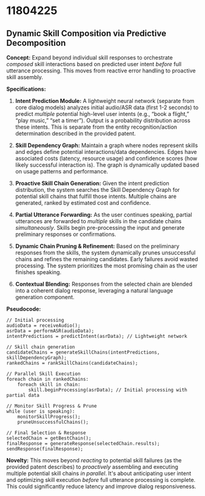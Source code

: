 # 11804225

## Dynamic Skill Composition via Predictive Decomposition

**Concept:** Expand beyond individual skill responses to orchestrate *composed* skill interactions based on predicted user intent *before* full utterance processing. This moves from reactive error handling to proactive skill assembly.

**Specifications:**

1.  **Intent Prediction Module:**  A lightweight neural network (separate from core dialog models) analyzes initial audio/ASR data (first 1-2 seconds) to predict *multiple* potential high-level user intents (e.g., “book a flight,” “play music,” “set a timer”).  Output is a probability distribution across these intents. This is separate from the entity recognition/action determination described in the provided patent.

2.  **Skill Dependency Graph:** Maintain a graph where nodes represent skills and edges define potential interactions/data dependencies.  Edges have associated costs (latency, resource usage) and confidence scores (how likely successful interaction is). The graph is dynamically updated based on usage patterns and performance.

3.  **Proactive Skill Chain Generation:**  Given the intent prediction distribution, the system searches the Skill Dependency Graph for potential skill chains that fulfill those intents. Multiple chains are generated, ranked by estimated cost and confidence.

4.  **Partial Utterance Forwarding:**  As the user continues speaking, partial utterances are forwarded to *multiple* skills in the candidate chains *simultaneously*. Skills begin pre-processing the input and generate preliminary responses or confirmations.

5.  **Dynamic Chain Pruning & Refinement:** Based on the preliminary responses from the skills, the system dynamically prunes unsuccessful chains and refines the remaining candidates.  Early failures avoid wasted processing. The system prioritizes the most promising chain as the user finishes speaking.

6.  **Contextual Blending:**  Responses from the selected chain are blended into a coherent dialog response, leveraging a natural language generation component.

**Pseudocode:**

```
// Initial processing
audioData = receiveAudio();
asrData = performASR(audioData);
intentPredictions = predictIntent(asrData); // Lightweight network

// Skill chain generation
candidateChains = generateSkillChains(intentPredictions, skillDependencyGraph);
rankedChains = rankSkillChains(candidateChains);

// Parallel Skill Execution
foreach chain in rankedChains:
    foreach skill in chain:
        skill.beginProcessing(asrData); // Initial processing with partial data

// Monitor Skill Progress & Prune
while (user is speaking):
    monitorSkillProgress();
    pruneUnsuccessfulChains();
    
// Final Selection & Response
selectedChain = getBestChain();
finalResponse = generateResponse(selectedChain.results);
sendResponse(finalResponse);
```

**Novelty:** This moves beyond *reacting* to potential skill failures (as the provided patent describes) to *proactively* assembling and executing multiple potential skill chains *in parallel*. It's about anticipating user intent and optimizing skill execution *before* full utterance processing is complete. This could significantly reduce latency and improve dialog responsiveness.